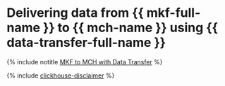 # Delivering data from {{ mkf-full-name }} to {{ mch-name }} using {{ data-transfer-full-name }}

{% include notitle [MKF to MCH with Data Transfer](../../_tutorials/dataplatform/mkf-mch-migration.md) %}

{% include [clickhouse-disclaimer](../../_includes/clickhouse-disclaimer.md) %}
